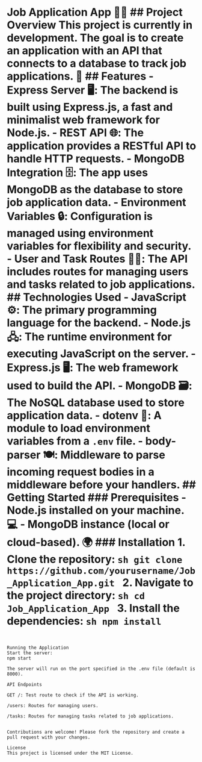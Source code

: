 ﻿# Job Application App 📑💼 ## Project Overview This project is currently in development. The goal is to create an application with an API that connects to a database to track job applications. 🚀 ## Features - **Express Server** 🖥️: The backend is built using Express.js, a fast and minimalist web framework for Node.js. - **REST API** 🌐: The application provides a RESTful API to handle HTTP requests. - **MongoDB Integration** 🗄️: The app uses MongoDB as the database to store job application data. - **Environment Variables** 🔒: Configuration is managed using environment variables for flexibility and security. - **User and Task Routes** 🧑‍💼: The API includes routes for managing users and tasks related to job applications. ## Technologies Used - **JavaScript** ⚙️: The primary programming language for the backend. - **Node.js** 🖧: The runtime environment for executing JavaScript on the server. - **Express.js** 🖥️: The web framework used to build the API. - **MongoDB** 🗃️: The NoSQL database used to store application data. - **dotenv** 🌱: A module to load environment variables from a `.env` file. - **body-parser** 🍽️: Middleware to parse incoming request bodies in a middleware before your handlers. ## Getting Started ### Prerequisites - Node.js installed on your machine. 💻 - MongoDB instance (local or cloud-based). 🌍 ### Installation 1. Clone the repository: ```sh git clone https://github.com/yourusername/Job_Application_App.git ``` 2. Navigate to the project directory: ```sh cd Job_Application_App ``` 3. Install the dependencies: ```sh npm install ```
```


Running the Application
Start the server:
npm start

The server will run on the port specified in the .env file (default is 8000).  

API Endpoints

GET /: Test route to check if the API is working.

/users: Routes for managing users.

/tasks: Routes for managing tasks related to job applications.


Contributions are welcome! Please fork the repository and create a pull request with your changes.  

License
This project is licensed under the MIT License.



